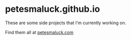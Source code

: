 petesmaluck.github.io
=====================

These are some side projects that I'm currently working on.

Find them all at <a href="http://petesmaluck.com">petesmaluck.com</a>
